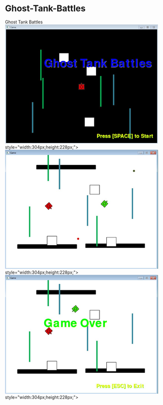 # Ghost-Tank-Battles
Ghost Tank Battles                                                                                                                         
<img src = "https://github.com/mnecola/Ghost-Tank-Battles/blob/master/start%20screen.JPG?raw=true">style="width:304px;height:228px;">
<img src = "https://github.com/mnecola/Ghost-Tank-Battles/blob/master/game%20play.JPG?raw=true">style="width:304px;height:228px;">
<img src = "https://github.com/mnecola/Ghost-Tank-Battles/blob/master/end%20screen.JPG?raw=true">style="width:304px;height:228px;">
